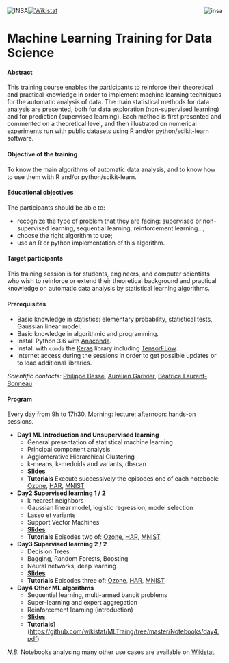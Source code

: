 <a href="http://www.insa-toulouse.fr/" ><img src="http://www.math.univ-toulouse.fr/~besse/Wikistat/Images/Logo_INSAvilletoulouse-RVB.png" style="float:left; max-width: 130px; display: inline" alt="INSA"/></a>

<a href="http://www.univ-tlse3.fr/" ><img src="http://www.univ-tlse3.fr/medias/photo/ut3pres_logoq_1372757033342.jpg?ID_FICHE=49702" style="float:right; max-width: 250px; display: inline"  alt="insa"/></a>


<a href="http://wikistat.fr/" ><img src="http://www.math.univ-toulouse.fr/~besse/Wikistat/Images/wikistat.jpg" style="float:center; max-width: 250px; display: inline"  alt="Wikistat"/></a>



# Machine Learning Training for Data Science

#### Abstract
This training course enables the participants to reinforce their theoretical and practical knowledge in order to implement machine learning techniques for the automatic analysis of data. The main statistical methods for data analysis are presented, both for data exploration (non-supervised learning) and for prediction (supervised learning). Each method is first presented and commented on a theoretical level, and then illustrated on numerical experiments run with public datasets using R and/or  python/scikit-learn software.

#### Objective of the training
To know the main algorithms of automatic data analysis, and to know how to use them with R and/or python/scikit-learn.

#### Educational objectives
The participants should be able to:

- recognize the type of problem that they are facing: supervised or non-supervised learning, sequential learning, reinforcement learning…;
- choose the right algorithm to use;
- use an R or python implementation of this algorithm.

#### Target participants
This training session is for students, engineers, and computer scientists who wish to reinforce or extend their theoretical background and practical knowledge on automatic data analysis by statistical learning algorithms.

#### Prerequisites

- Basic knowledge in statistics: elementary probability, statistical tests, Gaussian linear model.
- Basic knowledge in algorithmic and programming.
- Install Python 3.6 with [Anaconda](https://conda.io/docs/user-guide/install/download.html). 
- Install with `conda` the [Keras](https://keras.io/) library including [TensorFLow](https://www.tensorflow.org/).
- Internet access during the sessions in order to get possible updates or to load additional libraries.

*Scientific contacts:*  [Philippe Besse](https://www.math.univ-toulouse.fr/~besse/),  [Aurélien Garivier](https://www.math.univ-toulouse.fr/~agarivie/), [Béatrice Laurent-Bonneau](https://perso.math.univ-toulouse.fr/laurent/) 

#### Program
Every day from 9h to 17h30. Morning: lecture; afternoon: hands-on sessions.

- **Day1 ML Introduction and Unsupervised learning**
	- General presentation of statistical machine learning 
	- Principal component analysis  
	- Agglomerative Hierarchical Clustering
	- k-means, k-medoids and variants, dbscan
	- [**Slides**](https://github.com/wikistat/MLTraing/tree/master/Slides/day1.pdf)
	- **Tutorials** Execute successively the episodes one of each notebook: [Ozone](https://github.com/wikistat/MLTraining/blob/master/Notebooks/ML-Tutorial-Ozone.ipynb), [HAR](https://github.com/wikistat/MLTraining/blob/master/Notebooks/ML-Tutorial-IoT-Har.ipynb), [MNIST](https://github.com/wikistat/MLTraining/blob/master/Notebooks/ML-Tutorial-MNIST.ipynb)
- **Day2 Supervised learning 1 / 2**
	- k nearest neighbors
	- Gaussian linear model, logistic regression, model selection
	- Lasso et variants
	- Support Vector Machines
	- [**Slides**](https://github.com/wikistat/MLTraing/tree/master/Slides/day2.pdf)
	- **Tutorials** Episodes two of: [Ozone](https://github.com/wikistat/MLTraining/blob/master/Notebooks/ML-Tutorial-Ozone.ipynb), [HAR](https://github.com/wikistat/MLTraining/blob/master/Notebooks/ML-Tutorial-IoT-Har.ipynb), [MNIST](https://github.com/wikistat/MLTraining/blob/master/Notebooks/ML-Tutorial-MNIST.ipynb)
- **Day3 Supervised learning 2 / 2**
	- Decision Trees
	- Bagging, Random Forests, Boosting
	- Neural networks, deep learning
	- [**Slides**](https://github.com/wikistat/MLTraing/tree/master/Slides/day3.pdf)
	- **Tutorials** Episodes three of: [Ozone](https://github.com/wikistat/MLTraining/blob/master/Notebooks/ML-Tutorial-Ozone.ipynb), [HAR](https://github.com/wikistat/MLTraining/blob/master/Notebooks/ML-Tutorial-IoT-Har.ipynb), [MNIST](https://github.com/wikistat/MLTraining/blob/master/Notebooks/ML-Tutorial-MNIST.ipynb)
- **Day4 Other ML algorithms**
	- Sequential learning, multi-armed bandit problems
	- Super-learning and expert aggregation
	- Reinforcement learning (introduction)
	- [**Slides**](https://github.com/wikistat/MLTraing/tree/master/Slides/day4.pdf)
	- **Tutorials**](https://github.com/wikistat/MLTraing/tree/master/Notebooks/day4.pdf)
	
*N.B.* Notebooks analysing many other use cases are available on [Wikistat](https://github.com/wikistat/).

